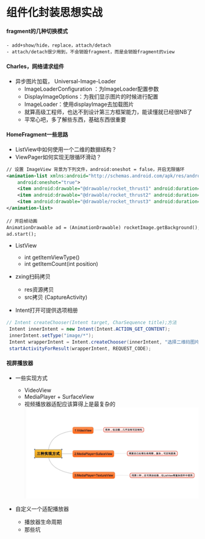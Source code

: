 # 组件化封装思想实战 
#### fragment的几种切换模式
    - add+show/hide，replace，attach/detach
    - attach/detach很少用到，不会销毁fragment，而是会销毁fragment的view

#### Charles，网络请求组件
- 异步图片加载， Universal-Image-Loader
    - ImageLoaderConfiguration ：为ImageLoader配置参数
    - DisplayImageOptions：为我们显示图片的时候进行配置
    - ImageLoader：使用displayImage去加载图片
    - 就算高级工程师，也达不到设计第三方框架能力，能读懂就已经很NB了
    - 平常心吧，多了解些东西，基础东西很重要
 

#### HomeFragment一些思路   
- ListView中如何使用一个二维的数据结构？
- ViewPager如何实现无限循环滑动？
```xml
// 设置 ImageView 背景为下列文件，android:oneshot = false，开启无限循环 
<animation-list xmlns:android="http://schemas.android.com/apk/res/android"
    android:oneshot="true">
    <item android:drawable="@drawable/rocket_thrust1" android:duration="200" />
    <item android:drawable="@drawable/rocket_thrust2" android:duration="200" />
    <item android:drawable="@drawable/rocket_thrust3" android:duration="200" />
</animation-list>

// 开启帧动画
AnimationDrawable ad = (AnimationDrawable) rocketImage.getBackground();
ad.start();
```
- ListView
    - int getItemViewType()
    - int getItemCount(int position)

- zxing扫码拷贝
    - res资源拷贝
    - src拷贝 (CaptureActivity)
    
- Intent打开可提供选项相册
```java
// Intent createChooser(Intent target, CharSequence title);方法
 Intent innerIntent = new Intent(Intent.ACTION_GET_CONTENT);
 innerIntent.setType("image/*");
 Intent wrapperIntent = Intent.createChooser(innerIntent, "选择二维码图片");
 startActivityForResult(wrapperIntent, REQUEST_CODE);
```

#### 视屏播放器
- 一些实现方式
    - VideoView
    - MediaPlayer + SurfaceView
    - 视频播放器适配应该算得上是最复杂的
![](/png/视频播放器的几种方式.png)
    
- 自定义一个适配播放器
    - 播放器生命周期
    - 那些坑
   
   
